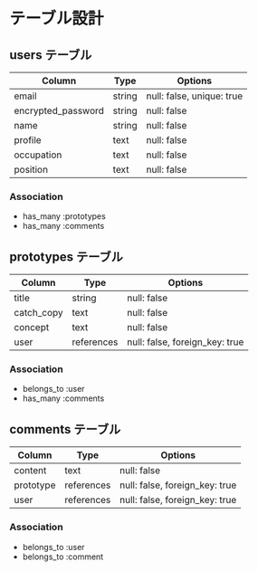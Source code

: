 # テーブル設計

## users テーブル

| Column             | Type   | Options     |
| ------------------ | ------ | ----------- |
| email              | string | null: false, unique: true |
| encrypted_password | string | null: false |
| name               | string | null: false |
| profile            | text   | null: false |
| occupation         | text   | null: false |
| position           | text   | null: false |

### Association
- has_many :prototypes
- has_many :comments



## prototypes テーブル

| Column     | Type       | Options     |
| ------     | ------     | ----------- |
| title      | string     | null: false |
| catch_copy | text       | null: false |
| concept    | text       | null: false |
| user       | references | null: false, foreign_key: true |

### Association
- belongs_to :user
- has_many   :comments



## comments テーブル

| Column    | Type       | Options                        |
| -------   | ---------- | ------------------------------ |
| content   | text       | null: false                    |
| prototype | references | null: false, foreign_key: true |
| user      | references | null: false, foreign_key: true |

### Association
- belongs_to :user
- belongs_to :comment
